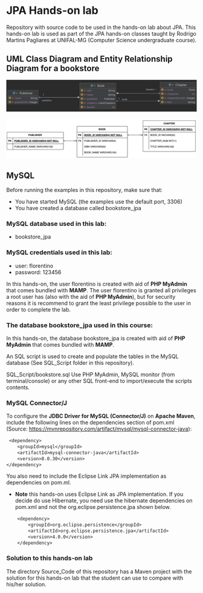 # JPA Hands-on lab

Repository with source code to be used in the hands-on lab about JPA. This hands-on lab is used as part of the JPA hands-on classes taught by Rodrigo Martins Pagliares at UNIFAL-MG (Computer Science undergraduate course).

## UML Class Diagram and Entity Relationship Diagram for a bookstore

<p align="center"><img src="https://github.com/pagliares/jpa-hands-on-lab/blob/main/Images/Class_Diagram.png"></p>

<p align="center"><img src="https://github.com/pagliares/jdbc-hands-on-lab/blob/main/Images/DER.png"></p>


## MySQL

Before running the examples in this repository, make sure that:

- You have started MySQL (the examples use the default port, 3306)
- You have created a database called bookstore_jpa

### MySQL database used in this lab:
   - bookstore_jpa

### MySQL credentials used in this lab:
   - user: florentino
   - password: 123456

In this hands-on, the  user florentino is created with aid of **PHP MyAdmin** that comes bundled with **MAMP**. The user florentino is granted all privileges a root user has (also with the aid of **PHP MyAdmin**), but for security reasons it is recommend to grant the least privilege possible to the user in order to complete the lab. 

### The database bookstore_jpa used in this course:

In this hands-on, the database bookstore_jpa is created with aid of **PHP MyAdmin** that comes bundled with **MAMP**.

An SQL script is used to create and populate the tables in the MySQL database (See SQL_Script folder in this repository).

SQL_Script/bookstore.sql
Use PHP MyAdmin, MySQL monitor (from terminal/console) or any other SQL front-end to import/execute the scripts contents.
   
### MySQL Connector/J

To configure the **JDBC Driver for MySQL (Connector/J)** on **Apache Maven**, include the following lines on the dependencies section of pom.xml (Source: https://mvnrepository.com/artifact/mysql/mysql-connector-java):

     <dependency>
        <groupId>mysql</groupId>
        <artifactId>mysql-connector-java</artifactId>
        <version>8.0.30</version>
    </dependency>

You also need to include the Eclipse Link JPA implementation as dependencies on pom.ml.
   - <strong>Note</strong> this hands-on uses Eclipse Link as JPA implementation. If you decide do use Hibernate, you need use the hibernate dependencies on pom.xml and not the org.eclipse.persistence.jpa shown below.

 <!-- https://mvnrepository.com/artifact/org.eclipse.persistence/org.eclipse.persistence.jpa -->
        <dependency>
            <groupId>org.eclipse.persistence</groupId>
            <artifactId>org.eclipse.persistence.jpa</artifactId>
            <version>4.0.0</version>
        </dependency>

### Solution to this hands-on lab

The directory Source_Code of this repository has a Maven project with the solution for this hands-on lab that the student can use to compare with his/her solution.

